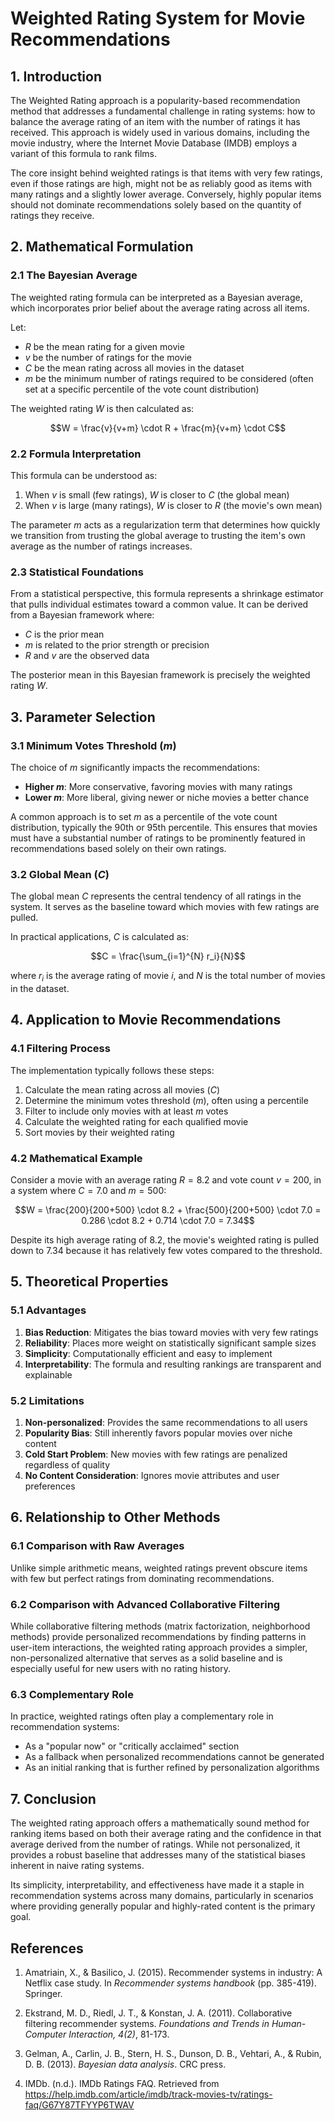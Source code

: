 # Weighted Rating System for Movie Recommendations

## 1. Introduction

The Weighted Rating approach is a popularity-based recommendation method that addresses a fundamental challenge in rating systems: how to balance the average rating of an item with the number of ratings it has received. This approach is widely used in various domains, including the movie industry, where the Internet Movie Database (IMDB) employs a variant of this formula to rank films.

The core insight behind weighted ratings is that items with very few ratings, even if those ratings are high, might not be as reliably good as items with many ratings and a slightly lower average. Conversely, highly popular items should not dominate recommendations solely based on the quantity of ratings they receive.

## 2. Mathematical Formulation

### 2.1 The Bayesian Average

The weighted rating formula can be interpreted as a Bayesian average, which incorporates prior belief about the average rating across all items. 

Let:
- $R$ be the mean rating for a given movie
- $v$ be the number of ratings for the movie
- $C$ be the mean rating across all movies in the dataset
- $m$ be the minimum number of ratings required to be considered (often set at a specific percentile of the vote count distribution)

The weighted rating $W$ is then calculated as:

$$W = \frac{v}{v+m} \cdot R + \frac{m}{v+m} \cdot C$$

### 2.2 Formula Interpretation

This formula can be understood as:
1. When $v$ is small (few ratings), $W$ is closer to $C$ (the global mean)
2. When $v$ is large (many ratings), $W$ is closer to $R$ (the movie's own mean)

The parameter $m$ acts as a regularization term that determines how quickly we transition from trusting the global average to trusting the item's own average as the number of ratings increases.

### 2.3 Statistical Foundations

From a statistical perspective, this formula represents a shrinkage estimator that pulls individual estimates toward a common value. It can be derived from a Bayesian framework where:
- $C$ is the prior mean
- $m$ is related to the prior strength or precision
- $R$ and $v$ are the observed data

The posterior mean in this Bayesian framework is precisely the weighted rating $W$.

## 3. Parameter Selection

### 3.1 Minimum Votes Threshold ($m$)

The choice of $m$ significantly impacts the recommendations:

- **Higher $m$**: More conservative, favoring movies with many ratings
- **Lower $m$**: More liberal, giving newer or niche movies a better chance

A common approach is to set $m$ as a percentile of the vote count distribution, typically the 90th or 95th percentile. This ensures that movies must have a substantial number of ratings to be prominently featured in recommendations based solely on their own ratings.

### 3.2 Global Mean ($C$)

The global mean $C$ represents the central tendency of all ratings in the system. It serves as the baseline toward which movies with few ratings are pulled.

In practical applications, $C$ is calculated as:

$$C = \frac{\sum_{i=1}^{N} r_i}{N}$$

where $r_i$ is the average rating of movie $i$, and $N$ is the total number of movies in the dataset.

## 4. Application to Movie Recommendations

### 4.1 Filtering Process

The implementation typically follows these steps:

1. Calculate the mean rating across all movies ($C$)
2. Determine the minimum votes threshold ($m$), often using a percentile
3. Filter to include only movies with at least $m$ votes
4. Calculate the weighted rating for each qualified movie
5. Sort movies by their weighted rating

### 4.2 Mathematical Example

Consider a movie with an average rating $R = 8.2$ and vote count $v = 200$, in a system where $C = 7.0$ and $m = 500$:

$$W = \frac{200}{200+500} \cdot 8.2 + \frac{500}{200+500} \cdot 7.0 = 0.286 \cdot 8.2 + 0.714 \cdot 7.0 = 7.34$$

Despite its high average rating of 8.2, the movie's weighted rating is pulled down to 7.34 because it has relatively few votes compared to the threshold.

## 5. Theoretical Properties

### 5.1 Advantages

1. **Bias Reduction**: Mitigates the bias toward movies with very few ratings
2. **Reliability**: Places more weight on statistically significant sample sizes
3. **Simplicity**: Computationally efficient and easy to implement
4. **Interpretability**: The formula and resulting rankings are transparent and explainable

### 5.2 Limitations

1. **Non-personalized**: Provides the same recommendations to all users
2. **Popularity Bias**: Still inherently favors popular movies over niche content
3. **Cold Start Problem**: New movies with few ratings are penalized regardless of quality
4. **No Content Consideration**: Ignores movie attributes and user preferences

## 6. Relationship to Other Methods

### 6.1 Comparison with Raw Averages

Unlike simple arithmetic means, weighted ratings prevent obscure items with few but perfect ratings from dominating recommendations.

### 6.2 Comparison with Advanced Collaborative Filtering

While collaborative filtering methods (matrix factorization, neighborhood methods) provide personalized recommendations by finding patterns in user-item interactions, the weighted rating approach provides a simpler, non-personalized alternative that serves as a solid baseline and is especially useful for new users with no rating history.

### 6.3 Complementary Role

In practice, weighted ratings often play a complementary role in recommendation systems:
- As a "popular now" or "critically acclaimed" section
- As a fallback when personalized recommendations cannot be generated
- As an initial ranking that is further refined by personalization algorithms

## 7. Conclusion

The weighted rating approach offers a mathematically sound method for ranking items based on both their average rating and the confidence in that average derived from the number of ratings. While not personalized, it provides a robust baseline that addresses many of the statistical biases inherent in naive rating systems.

Its simplicity, interpretability, and effectiveness have made it a staple in recommendation systems across many domains, particularly in scenarios where providing generally popular and highly-rated content is the primary goal.

## References

1. Amatriain, X., & Basilico, J. (2015). Recommender systems in industry: A Netflix case study. In *Recommender systems handbook* (pp. 385-419). Springer.

2. Ekstrand, M. D., Riedl, J. T., & Konstan, J. A. (2011). Collaborative filtering recommender systems. *Foundations and Trends in Human-Computer Interaction, 4(2)*, 81-173.

3. Gelman, A., Carlin, J. B., Stern, H. S., Dunson, D. B., Vehtari, A., & Rubin, D. B. (2013). *Bayesian data analysis*. CRC press.

4. IMDb. (n.d.). IMDb Ratings FAQ. Retrieved from https://help.imdb.com/article/imdb/track-movies-tv/ratings-faq/G67Y87TFYYP6TWAV 